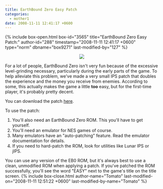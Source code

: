 ```yaml
---
title: EarthBound Zero Easy Patch
categories:
  - mother1
date: 2008-11-11 12:41:17 +0600
---
```

{% include box-open.html box-id="3565" title="EarthBound Zero Easy Patch:" author-id="288" timestamp="2008-11-11 12:41:17 +0600" type="norm" dbname="box9271" last-modified-by="127" %}
<center><img src="http://starmen.net/mother1/easypatch/easy.png" /></center>

<p>For a lot of people, EarthBound Zero isn't very fun because of the excessive level-grinding necessary, particularly during the early parts of the game. To help alleviate this problem, we've made a very small IPS patch that doubles the experience and the money you receive from enemies. According to some, this actually makes the game a little <b>too</b> easy, but for the first-time player, it's probably pretty decent.</p>

You can download the patch <a href="http://starmen.net/mother1/easypatch/eb0_easypatch.ips">here</a>.

To use the patch:
<ol>
<li>You'll also need an EarthBound Zero ROM. This you'll have to get yourself.</li>
<li>You'll need an emulator for NES games of course.</li>
<li>Many emulators have an "auto-patching" feature. Read the emulator documentation for details.</li>
<li>If you need to hard-patch the ROM, look for utilities like Lunar IPS or jIPS.</li>
</ol>

You can use any version of the EB0 ROM, but it's always best to use a clean, unmodified ROM when applying a patch. If you've patched the ROM successfully, you'll see the word "EASY" next to the game's title on the title screen.
{% include box-close.html author-name="Tomato" last-modified-on="2008-11-11 12:51:22 +0600" last-modified-by-name="Tomato" %}
